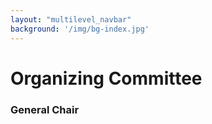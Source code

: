 ```yaml
---
layout: "multilevel_navbar"
background: '/img/bg-index.jpg'
---
```



# Organizing Committee

### General Chair



